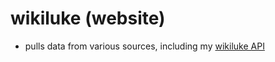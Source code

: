 # wikiluke (website)

- pulls data from various sources, including my [wikiluke API](https://github.com/lmackenzie94/wikiluke-api)

